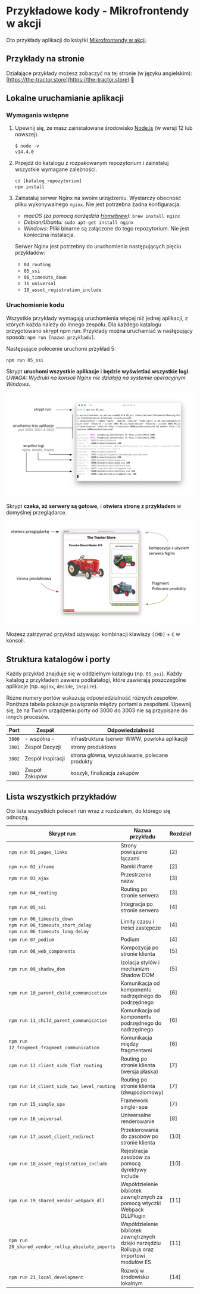 # Przykładowe kody - Mikrofrontendy w akcji

Oto przykłady aplikacji do książki [Mikrofrontendy w akcji](https://helion.pl/ksiazki/mikrofrontendy-w-akcji-michael-geers,mikrak.htm#format/d).

## Przykłady na stronie

Działające przykłady możesz zobaczyć na tej stronie (w języku angielskim):<br> [https://the-tractor.store](https://the-tractor.store) 🚜

## Lokalne uruchamianie aplikacji

### Wymagania wstępne

1. Upewnij się, że masz zainstalowane środowisko [Node.js](https://nodejs.org/) (w wersji 12 lub nowszej).

   ```
   $ node -v
   v14.4.0
   ```

2. Przejdź do katalogu z rozpakowanym repozytorium i zainstaluj wszystkie wymagane zależności.

   ```
   cd [katalog_repozytorium]
   npm install
   ```

4. Zainstaluj serwer Nginx na swoim urządzeniu. Wystarczy obecność pliku wykonywalnego `nginx`. Nie jest potrzebna żadna konfiguracja.

   - _macOS (za pomocą narzędzia [Homebrew](https://brew.sh)):_ `brew install nginx`
   - _Debian/Ubuntu:_ `sudo apt-get install nginx`
   - _Windows:_ Pliki binarne są załączone do tego repozytorium. Nie jest konieczna instalacja.

   Serwer Nginx jest potrzebny do uruchomienia następujących pięciu przykładów:

   - `04_routing`
   - `05_ssi`
   - `06_timeouts_down`
   - `16_universal`
   - `18_asset_registration_include`

### Uruchomienie kodu

Wszystkie przykłady wymagają uruchomienia więcej niż jednej aplikacji, z których każda należy do innego zespołu. Dla każdego katalogu przygotowano skrypt npm run. Przykłady można uruchamiać w następujący sposób: `npm run [nazwa przykładu]`.

Następujące polecenie uruchomi przykład 5:

```
npm run 05_ssi
```

Skrypt **uruchomi wszystkie aplikacje** i **będzie wyświetlać wszystkie logi**.<br>
_UWAGA: Wydruki na konsoli Nginx nie działają na systemie operacyjnym Windows_.

![wydruk na konsoli](console.png)

Skrypt **czeka, aż serwery są gotowe,** i **otwiera stronę z przykładem** w domyślnej przeglądarce.

![przykład działający w przeglądarce](browser.png)

Możesz zatrzymać przykład używając kombinacji klawiszy `[CMD]` + `C` w konsoli.

## Struktura katalogów i porty

Każdy przykład znajduje się w oddzielnym katalogu (np. `05_ssi`). Każdy katalog z przykładem zawiera podkatalogi, które zawierają poszczególne aplikacje (np. `nginx`, `decide`, `inspire`).

Różne numery portów wskazują odpowiedzialność różnych zespołów. Poniższa tabela pokazuje powiązania między portami a zespołami. Upewnij się, że na Twoim urządzeniu porty od 3000 do 3003 nie są przypisane do innych procesów.

| Port   | Zespół             | Odpowiedzialność                                      |
| ------ | ------------------ | ----------------------------------------------------- |
| `3000` | - wspólna -        | infrastruktura (serwer WWW, powłoka aplikacji)        |
| `3001` | Zespół Decyzji     | strony produktowe                                     |
| `3002` | Zespół Inspiracji  | strona główna, wyszukiwanie, polecane produkty        |
| `3003` | Zespół Zakupów     | koszyk, finalizacja zakupów                           |

## Lista wszystkich przykładów

Oto lista wszystkich poleceń run wraz z rozdziałem, do którego się odnoszą.

| Skrypt run                                          | Nazwa przykładu                                                                       | Rozdział  |
| --------------------------------------------------- | ------------------------------------------------------------------------------------- | --------- |
| `npm run 01_pages_links`                            | Strony powiązane łączami                                                                   | [2]  |
| `npm run 02_iframe`                                 | Ramki iframe                                                                               | [2]  |
| `npm run 03_ajax`                                   | Przestrzenie nazw                                                                          | [3]  |
| `npm run 04_routing`                                | Routing po stronie serwera                                                                 | [3]  |
| `npm run 05_ssi`                                    | Integracja po stronie serwera                                                              | [4]  |
| `npm run 06_timeouts_down`<br>`npm run 06_timeouts_short_delay`<br>`npm run 06_timeouts_long_delay` | Limity czasu i treści zastępcze            | [4]  |
| `npm run 07_podium`                                 | Podium                                                                                     | [4]  |
| `npm run 08_web_components`                         | Kompozycja po stronie klienta                                                              | [5]  |
| `npm run 09_shadow_dom`                             | Izolacja stylów i mechanizm Shadow DOM                                                     | [5]  |
| `npm run 10_parent_child_communication`             | Komunikacja od komponentu nadrzędnego do podrzędnego                                       | [6]  |
| `npm run 11_child_parent_communication`             | Komunikacja od komponentu podrzędnego do nadrzędnego                                       | [6]  |
| `npm run 12_fragment_fragment_communication`        | Komunikacja między fragmentami                                                             | [6]  |
| `npm run 13_client_side_flat_routing`               | Routing po stronie klienta (wersja płaska)                                                 | [7]  |
| `npm run 14_client_side_two_level_routing`          | Routing po stronie klienta (dwupoziomowy)                                                  | [7]  |
| `npm run 15_single_spa`                             | Framework single-spa                                                                       | [7]  |
| `npm run 16_universal`                              | Uniwersalne renderowanie                                                                   | [8]  |
| `npm run 17_asset_client_redirect`                  | Przekierowania do zasobów po stronie klienta                                               | [10] |
| `npm run 18_asset_registration_include`             | Rejestracja zasobów za pomocą dyrektywy include                                            | [10] |
| `npm run 19_shared_vendor_webpack_dll`              | Współdzielenie bibliotek zewnętrznych za pomocą wtyczki Webpack DLLPlugin                  | [11] |
| `npm run 20_shared_vendor_rollup_absolute_imports`  | Współdzielenie bibliotek zewnętrznych dzięki narzędziu Rollup.js oraz importowi modułów ES | [11] |
| `npm run 21_local_development`                      | Rozwój w środowisku lokalnym                                                               | [14] |
